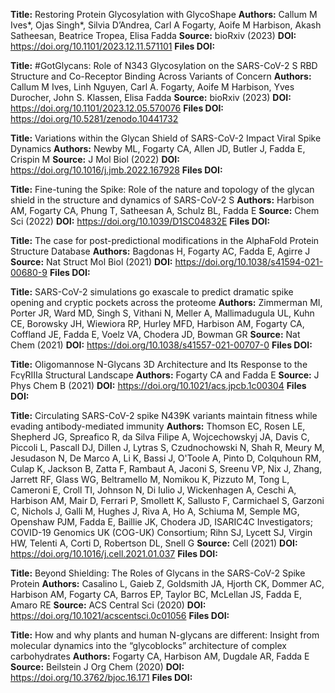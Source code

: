 **Title:** Restoring Protein Glycosylation with GlycoShape
**Authors:** Callum M Ives*, Ojas Singh*, Silvia D’Andrea, Carl A Fogarty, Aoife M Harbison, Akash Satheesan, Beatrice Tropea, Elisa Fadda
**Source:** bioRxiv (2023)
**DOI:** https://doi.org/10.1101/2023.12.11.571101
**Files DOI:**

**Title:** #GotGlycans: Role of N343 Glycosylation on the SARS-CoV-2 S RBD Structure and Co-Receptor Binding Across Variants of Concern
**Authors:** Callum M Ives, Linh Nguyen, Carl A. Fogarty, Aoife M Harbison, Yves Durocher, John S. Klassen, Elisa Fadda
**Source:** bioRxiv (2023)
**DOI:** https://doi.org/10.1101/2023.12.05.570076
**Files DOI:** https://doi.org/10.5281/zenodo.10441732

**Title:** Variations within the Glycan Shield of SARS-CoV-2 Impact Viral Spike Dynamics
**Authors:** Newby ML, Fogarty CA, Allen JD, Butler J, Fadda E, Crispin M
**Source:** J Mol Biol (2022)
**DOI:** https://doi.org/10.1016/j.jmb.2022.167928
**Files DOI:**

**Title:** Fine-tuning the Spike: Role of the nature and topology of the glycan shield in the structure and dynamics of SARS-CoV-2 S
**Authors:** Harbison AM, Fogarty CA, Phung T, Satheesan A, Schulz BL, Fadda E
**Source:** Chem Sci (2022)
**DOI:** https://doi.org/10.1039/D1SC04832E
**Files DOI:**

**Title:** The case for post-predictional modifications in the AlphaFold Protein Structure Database
**Authors:** Bagdonas H, Fogarty AC, Fadda E, Agirre J
**Source:** Nat Struct Mol Biol (2021)
**DOI:** https://doi.org/10.1038/s41594-021-00680-9
**Files DOI:**

**Title:** SARS-CoV-2 simulations go exascale to predict dramatic spike opening and cryptic pockets across the proteome
**Authors:** Zimmerman MI, Porter JR, Ward MD, Singh S, Vithani N, Meller A, Mallimadugula UL, Kuhn CE, Borowsky JH, Wiewiora RP, Hurley MFD, Harbison AM, Fogarty CA, Coffland JE, Fadda E, Voelz VA, Chodera JD, Bowman GR
**Source:** Nat Chem (2021)
**DOI:** https://doi.org/10.1038/s41557-021-00707-0
**Files DOI:**

**Title:** Oligomannose N-Glycans 3D Architecture and Its Response to the FcγRIIIa Structural Landscape
**Authors:** Fogarty CA and Fadda E
**Source:** J Phys Chem B (2021)
**DOI:** https://doi.org/10.1021/acs.jpcb.1c00304
**Files DOI:**

**Title:** Circulating SARS-CoV-2 spike N439K variants maintain fitness while evading antibody-mediated immunity
**Authors:** Thomson EC, Rosen LE, Shepherd JG, Spreafico R, da Silva Filipe A, Wojcechowskyj JA, Davis C, Piccoli L, Pascall DJ, Dillen J, Lytras S, Czudnochowski N, Shah R, Meury M, Jesudason N, De Marco A, Li K, Bassi J, O'Toole A, Pinto D, Colquhoun RM, Culap K, Jackson B, Zatta F, Rambaut A, Jaconi S, Sreenu VP, Nix J, Zhang, Jarrett RF, Glass WG, Beltramello M, Nomikou K, Pizzuto M, Tong L, Cameroni E, Croll TI, Johnson N, Di Iulio J, Wickenhagen A, Ceschi A, Harbison AM, Mair D, Ferrari P, Smollett K, Sallusto F, Carmichael S, Garzoni C, Nichols J, Galli M, Hughes J, Riva A, Ho A, Schiuma M, Semple MG, Openshaw PJM, Fadda E, Baillie JK, Chodera JD, ISARIC4C Investigators; COVID-19 Genomics UK (COG-UK) Consortium; Rihn SJ, Lycett SJ, Virgin HW, Telenti A, Corti D, Robertson DL, Snell G
**Source:** Cell (2021)
**DOI:** https://doi.org/10.1016/j.cell.2021.01.037
**Files DOI:**

**Title:** Beyond Shielding: The Roles of Glycans in the SARS-CoV-2 Spike Protein
**Authors:** Casalino L, Gaieb Z, Goldsmith JA, Hjorth CK, Dommer AC, Harbison AM, Fogarty CA, Barros EP, Taylor BC, McLellan JS, Fadda E, Amaro RE
**Source:** ACS Central Sci (2020)
**DOI:** https://doi.org/10.1021/acscentsci.0c01056
**Files DOI:**

**Title:** How and why plants and human N-glycans are different: Insight from molecular dynamics into the “glycoblocks” architecture of complex carbohydrates
**Authors:** Fogarty CA, Harbison AM, Dugdale AR, Fadda E
**Source:** Beilstein J Org Chem (2020)
**DOI:** https://doi.org/10.3762/bjoc.16.171
**Files DOI:**
